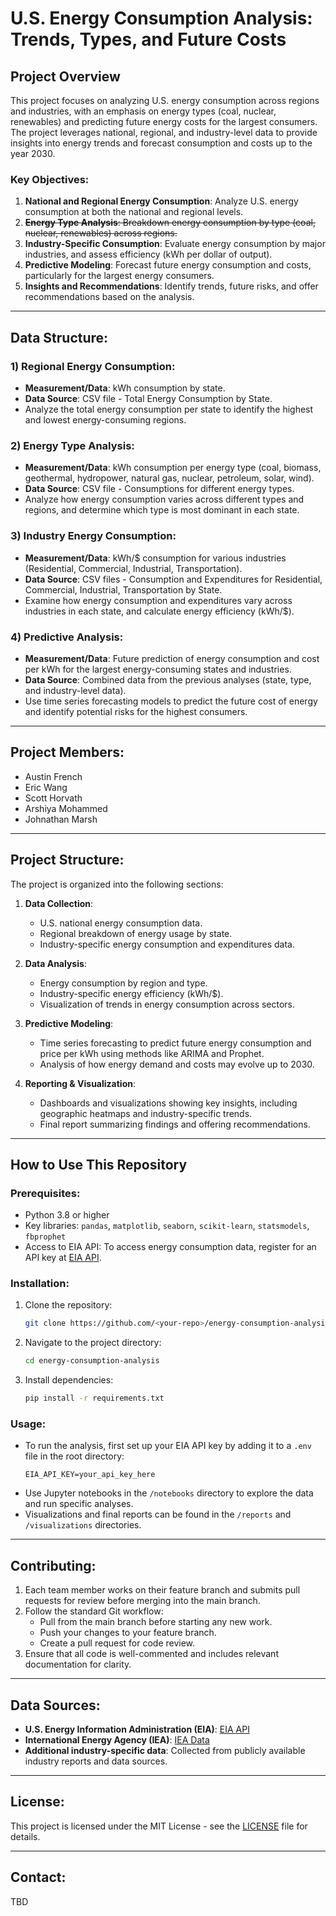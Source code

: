 # U.S. Energy Consumption Analysis: Trends, Types, and Future Costs

## Project Overview
This project focuses on analyzing U.S. energy consumption across regions and industries, with an emphasis on energy types (coal, nuclear, renewables) and predicting future energy costs for the largest consumers. The project leverages national, regional, and industry-level data to provide insights into energy trends and forecast consumption and costs up to the year 2030.

### Key Objectives:
1. **National and Regional Energy Consumption**: Analyze U.S. energy consumption at both the national and regional levels.
2. ~~**Energy Type Analysis**: Breakdown energy consumption by type (coal, nuclear, renewables) across regions.~~
3. **Industry-Specific Consumption**: Evaluate energy consumption by major industries, and assess efficiency (kWh per dollar of output).
4. **Predictive Modeling**: Forecast future energy consumption and costs, particularly for the largest energy consumers.
5. **Insights and Recommendations**: Identify trends, future risks, and offer recommendations based on the analysis.

---

## Data Structure:

### 1) **Regional Energy Consumption**:
   - **Measurement/Data**: kWh consumption by state.
   - **Data Source**: CSV file - Total Energy Consumption by State.
   - Analyze the total energy consumption per state to identify the highest and lowest energy-consuming regions.

### 2) **Energy Type Analysis**:
   - **Measurement/Data**: kWh consumption per energy type (coal, biomass, geothermal, hydropower, natural gas, nuclear, petroleum, solar, wind).
   - **Data Source**: CSV file - Consumptions for different energy types.
   - Analyze how energy consumption varies across different types and regions, and determine which type is most dominant in each state.

### 3) **Industry Energy Consumption**:
   - **Measurement/Data**: kWh/$ consumption for various industries (Residential, Commercial, Industrial, Transportation).
   - **Data Source**: CSV files - Consumption and Expenditures for Residential, Commercial, Industrial, Transportation by State.
   - Examine how energy consumption and expenditures vary across industries in each state, and calculate energy efficiency (kWh/$).

### 4) **Predictive Analysis**:
   - **Measurement/Data**: Future prediction of energy consumption and cost per kWh for the largest energy-consuming states and industries.
   - **Data Source**: Combined data from the previous analyses (state, type, and industry-level data).
   - Use time series forecasting models to predict the future cost of energy and identify potential risks for the highest consumers.

---

## Project Members:
- Austin French
- Eric Wang
- Scott Horvath
- Arshiya Mohammed
- Johnathan Marsh
---

## Project Structure:
The project is organized into the following sections:

1. **Data Collection**:
   - U.S. national energy consumption data.
   - Regional breakdown of energy usage by state.
   - Industry-specific energy consumption and expenditures data.

2. **Data Analysis**:
   - Energy consumption by region and type.
   - Industry-specific energy efficiency (kWh/$).
   - Visualization of trends in energy consumption across sectors.

3. **Predictive Modeling**:
   - Time series forecasting to predict future energy consumption and price per kWh using methods like ARIMA and Prophet.
   - Analysis of how energy demand and costs may evolve up to 2030.

4. **Reporting & Visualization**:
   - Dashboards and visualizations showing key insights, including geographic heatmaps and industry-specific trends.
   - Final report summarizing findings and offering recommendations.

---

## How to Use This Repository

### Prerequisites:
- Python 3.8 or higher
- Key libraries: `pandas`, `matplotlib`, `seaborn`, `scikit-learn`, `statsmodels`, `fbprophet`
- Access to EIA API: To access energy consumption data, register for an API key at [EIA API](https://www.eia.gov/opendata/register.php).

### Installation:
1. Clone the repository:
   ```bash
   git clone https://github.com/<your-repo>/energy-consumption-analysis.git
   ```
2. Navigate to the project directory:
   ```bash
   cd energy-consumption-analysis
   ```
3. Install dependencies:
   ```bash
   pip install -r requirements.txt
   ```

### Usage:
- To run the analysis, first set up your EIA API key by adding it to a `.env` file in the root directory:
   ```
   EIA_API_KEY=your_api_key_here
   ```
- Use Jupyter notebooks in the `/notebooks` directory to explore the data and run specific analyses.
- Visualizations and final reports can be found in the `/reports` and `/visualizations` directories.

---

## Contributing:
1. Each team member works on their feature branch and submits pull requests for review before merging into the main branch.
2. Follow the standard Git workflow:
   - Pull from the main branch before starting any new work.
   - Push your changes to your feature branch.
   - Create a pull request for code review.
3. Ensure that all code is well-commented and includes relevant documentation for clarity.

---

## Data Sources:
- **U.S. Energy Information Administration (EIA)**: [EIA API](https://www.eia.gov/opendata/)
- **International Energy Agency (IEA)**: [IEA Data](https://www.iea.org/data-and-statistics)
- **Additional industry-specific data**: Collected from publicly available industry reports and data sources.

---

## License:
This project is licensed under the MIT License - see the [LICENSE](LICENSE) file for details.

---

## Contact:
TBD
